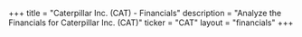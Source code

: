 +++
title = "Caterpillar Inc. (CAT) - Financials"
description = "Analyze the Financials for Caterpillar Inc. (CAT)"
ticker = "CAT"
layout = "financials"
+++

